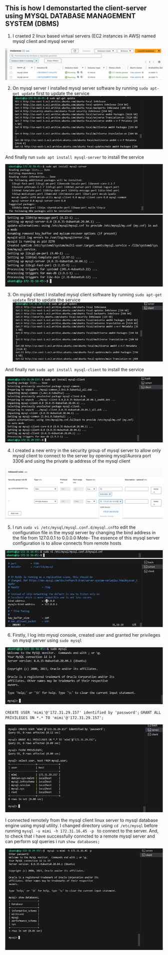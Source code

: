 ## This is how I demonstarted the client-server using MYSQL DATABASE MANAGEMENT SYSTEM (DBMS) 

1. I craeted 2 linux based virtual servers (EC2 instances in AWS) named mysql client and mysql server

![apt update status](./images/1.PNG)


2. On mysql server I installed mysql server software by running `sudo apt-get update` first to update the service 
![apt update status](./images/3.PNG)

And finally run `sudo apt install mysql-server` to install the service

![apt update status](./images/4a.PNG)
![apt update status](./images/4b.PNG)


3. On mysql client I installed mysql client software by running `sudo apt-get update` first to update the service 
![apt update status](./images/5.PNG)

And finally run `sudo apt install mysql-client` to install the service

![apt update status](./images/6.PNG)


4. I created a new entry in the security group of mysql server to allow only mysql client to connect to the server by opening mysql/Aurora port 3306 and using the private ip address of the mysql client

![apt update status](./images/2.PNG)


5. I run `sudo vi /etc/mysql/mysql.conf.d/mysql.cnf`to edit the configuration file in the mysql server by changing the bind address in the file from 127.0.0.1 to 0.0.0.0
Mote- The essence of this mysql server configuration is to allow connects from remote hosts

![apt update status](./images/7a.PNG)
![apt update status](./images/7b.PNG)


6. Firstly, I log into mysql console, created user and granted her privileges on mysql server using `sudo mysql`

![apt update status](./images/8.PNG)

 `CREATE USER 'mimi'@'172.31.29.157' identified by 'password';` 
 `GRANT ALL PRIVILEGES ON *.* TO 'mimi'@'172.31.29.157';`

 ![apt update status](./images/9.PNG)



I connected remotely from the mysql client linux server to mysql database engine using mysql utility. I changed directory using `cd /etc/mysql` before running 
`mysql -u mimi -h 172.31.16.45 -p ` to connect to the server. And, to check that i have successfully conncted to a remote mysql server and can perform sql queries i run `show databases;` 

![apt update status](./images/10.PNG)



